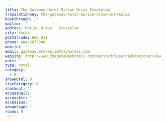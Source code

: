 ```yaml
---
title: The Gateway Hotel Marine Drive Ernakulam
translationKey: the-gateway-hotel-marine-drive-ernakulam
bookthrough: ''
mailto: ''
address: Marine Drive   Ernakulam
city: Kochi
postalcode: 682 011
phone: 484-6673300
mobile: ''
email: gateway.ernakulam@tajhotels.com
website: http://www.thegatewayhotels.com/marinedriveernakulam/overview.aspx
note: ''
type: hotel
category:
  - H
showHotel: 0
starCategory: 0
checkout: ''
accessRail: ''
accessAir: ''
accessBus: ''
advantage: ''
rooms: 0
---
```

